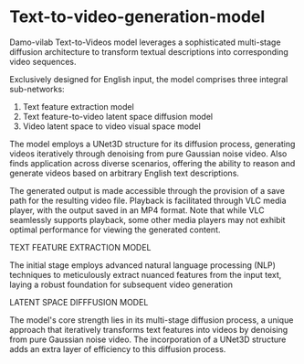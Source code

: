 # Text-to-video-generation-model
Damo-vilab Text-to-Videos model leverages a sophisticated multi-stage diffusion architecture to transform textual descriptions into corresponding video sequences. 

Exclusively designed for English input, the model comprises three integral sub-networks:
1. Text feature extraction model
2. Text feature-to-video latent space diffusion model
3. Video latent space to video visual space model

The model employs a UNet3D structure for its diffusion process, generating videos iteratively through denoising from pure Gaussian noise video.
Also finds application across diverse scenarios, offering the ability to reason and generate videos based on arbitrary English text descriptions.

The generated output is made accessible through the provision of a save path for the resulting video file. Playback is facilitated through VLC media player, with the output saved in an MP4 format. Note that while VLC seamlessly supports playback, some other media players may not exhibit optimal performance for viewing the generated content. 

TEXT FEATURE EXTRACTION MODEL

The initial stage employs advanced natural language processing (NLP) techniques to meticulously extract nuanced features from the input text, laying a robust foundation for subsequent video generation

LATENT SPACE DIFFFUSION MODEL

The model's core strength lies in its multi-stage diffusion process, a unique approach that iteratively transforms text features into videos by denoising from pure Gaussian noise video. The incorporation of a UNet3D structure adds an extra layer of efficiency to this diffusion process.


